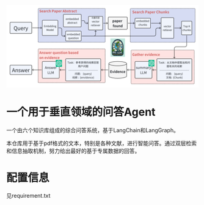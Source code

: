
![](_P\1.png)

# 一个用于垂直领域的问答Agent

一个由六个知识库组成的综合问答系统，基于LangChain和LangGraph。

本仓库用于基于pdf格式的文本，特别是各种文献，进行智能问答。通过双层检索和信息抽取机制，努力给出最好的基于专属数据的回答。

# 配置信息

见requirement.txt